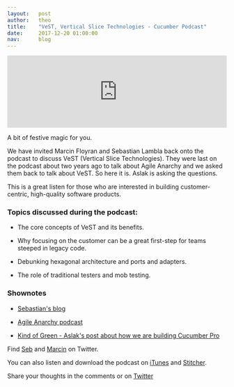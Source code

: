 ```yaml
---
layout:   post
author:   theo
title:    "VeST, Vertical Slice Technologies - Cucumber Podcast"
date:     2017-12-20 01:00:00
nav:      blog
---
```


<iframe width="100%" height="166" scrolling="no" frameborder="no" src="https://w.soundcloud.com/player/?url=https%3A//api.soundcloud.com/tracks/372084158&amp;color=%2300cc11&amp;auto_play=false&amp;hide_related=false&amp;show_comments=true&amp;show_user=true&amp;show_reposts=false&amp;show_teaser=true"></iframe>

A bit of festive magic for you.

We have invited Marcin Floyran and Sebastian Lambla back onto the podcast to discuss VeST (Vertical Slice Technologies). They were last on the podcast about two years ago to talk about Agile Anarchy and we asked them back to talk about VeST. So here it is. Aslak is asking the questions.

This is a great listen for those who are interested in building customer-centric, high-quality software products.

### Topics discussed during the podcast:

- The core concepts of VeST and its benefits.

- Why focusing on the customer can be a great first-step for teams steeped in legacy code.

- Debunking hexagonal architecture and ports and adapters.

- The role of traditional testers and mob testing.

### Shownotes

- [Sebastian's blog](https://serialseb.com/serials/vest-redux/)

- [Agile Anarchy podcast](https://cucumber.io/blog/2016/02/16/agile-anarchy)

- [Kind of Green - Aslak's post about how we are building Cucumber Pro](https://sdjournal.org/bdd-like-jazz/)

Find [Seb](https://twitter.com/serialseb) and [Marcin](https://twitter.com/mfloryan) on Twitter.



You can also listen and download the podcast on [iTunes](https://itunes.apple.com/gb/podcast/cucumber-podcast-rss/id1078896635) and [Stitcher](http://www.stitcher.com/s?fid=81999&refid=stpr). 

Share your thoughts in the comments or on [Twitter](https://twitter.com/cucumberbdd)
